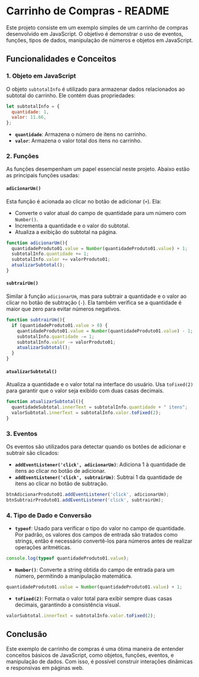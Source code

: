# Carrinho de Compras - README

Este projeto consiste em um exemplo simples de um carrinho de compras desenvolvido em JavaScript. O objetivo é demonstrar o uso de eventos, funções, tipos de dados, manipulação de números e objetos em JavaScript.

## Funcionalidades e Conceitos

### 1. **Objeto em JavaScript**

O objeto `subtotalInfo` é utilizado para armazenar dados relacionados ao subtotal do carrinho. Ele contém duas propriedades:

```javascript
let subtotalInfo = {
  quantidade: 1,
  valor: 11.66,
};
```

- **`quantidade`**: Armazena o número de itens no carrinho.
- **`valor`**: Armazena o valor total dos itens no carrinho.

### 2. **Funções**

As funções desempenham um papel essencial neste projeto. Abaixo estão as principais funções usadas:

#### `adicionarUm()`
Esta função é acionada ao clicar no botão de adicionar (`+`). Ela:
- Converte o valor atual do campo de quantidade para um número com `Number()`.
- Incrementa a quantidade e o valor do subtotal.
- Atualiza a exibição do subtotal na página.

```javascript
function adicionarUm(){
  quantidadeProduto01.value = Number(quantidadeProduto01.value) + 1;
  subtotalInfo.quantidade += 1;
  subtotalInfo.valor += valorProduto01;
  atualizarSubtotal();
}
```

#### `subtrairUm()`
Similar à função `adicionarUm`, mas para subtrair a quantidade e o valor ao clicar no botão de subtração (`-`). Ela também verifica se a quantidade é maior que zero para evitar números negativos.

```javascript
function subtrairUm(){
  if (quantidadeProduto01.value > 0) {
    quantidadeProduto01.value = Number(quantidadeProduto01.value) - 1;
    subtotalInfo.quantidade -= 1;
    subtotalInfo.valor -= valorProduto01;
    atualizarSubtotal();
  }
}
```

#### `atualizarSubtotal()`
Atualiza a quantidade e o valor total na interface do usuário. Usa `toFixed(2)` para garantir que o valor seja exibido com duas casas decimais.

```javascript
function atualizarSubtotal(){
  quantidadeSubtotal.innerText = subtotalInfo.quantidade + " itens";
  valorSubtotal.innerText = subtotalInfo.valor.toFixed(2);
}
```

### 3. **Eventos**

Os eventos são utilizados para detectar quando os botões de adicionar e subtrair são clicados:

- **`addEventListener('click', adicionarUm)`**: Adiciona 1 à quantidade de itens ao clicar no botão de adicionar.
- **`addEventListener('click', subtrairUm)`**: Subtrai 1 da quantidade de itens ao clicar no botão de subtração.

```javascript
btnAdicionarProduto01.addEventListener('click', adicionarUm);
btnSubtrairProduto01.addEventListener('click', subtrairUm);
```

### 4. **Tipo de Dado e Conversão**

- **`typeof`**: Usado para verificar o tipo do valor no campo de quantidade. Por padrão, os valores dos campos de entrada são tratados como strings, então é necessário convertê-los para números antes de realizar operações aritméticas.

```javascript
console.log(typeof quantidadeProduto01.value);
```

- **`Number()`**: Converte a string obtida do campo de entrada para um número, permitindo a manipulação matemática.

```javascript
quantidadeProduto01.value = Number(quantidadeProduto01.value) + 1;
```

- **`toFixed(2)`**: Formata o valor total para exibir sempre duas casas decimais, garantindo a consistência visual.

```javascript
valorSubtotal.innerText = subtotalInfo.valor.toFixed(2);
```

## Conclusão

Este exemplo de carrinho de compras é uma ótima maneira de entender conceitos básicos de JavaScript, como objetos, funções, eventos, e manipulação de dados. Com isso, é possível construir interações dinâmicas e responsivas em páginas web.
```

